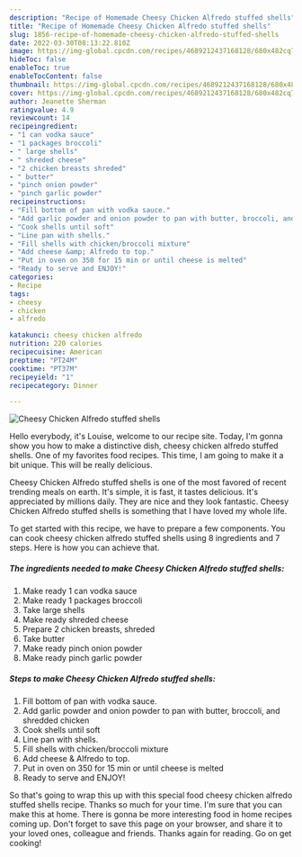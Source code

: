 ```yaml
---
description: "Recipe of Homemade Cheesy Chicken Alfredo stuffed shells"
title: "Recipe of Homemade Cheesy Chicken Alfredo stuffed shells"
slug: 1856-recipe-of-homemade-cheesy-chicken-alfredo-stuffed-shells
date: 2022-03-30T08:13:22.810Z
image: https://img-global.cpcdn.com/recipes/4689212437168128/680x482cq70/cheesy-chicken-alfredo-stuffed-shells-recipe-main-photo.jpg
hideToc: false
enableToc: true
enableTocContent: false
thumbnail: https://img-global.cpcdn.com/recipes/4689212437168128/680x482cq70/cheesy-chicken-alfredo-stuffed-shells-recipe-main-photo.jpg
cover: https://img-global.cpcdn.com/recipes/4689212437168128/680x482cq70/cheesy-chicken-alfredo-stuffed-shells-recipe-main-photo.jpg
author: Jeanette Sherman
ratingvalue: 4.9
reviewcount: 14
recipeingredient:
- "1 can vodka sauce"
- "1 packages broccoli"
- " large shells"
- " shreded cheese"
- "2 chicken breasts shreded"
- " butter"
- "pinch onion powder"
- "pinch garlic powder"
recipeinstructions:
- "Fill bottom of pan with vodka sauce."
- "Add garlic powder and onion powder to pan with butter, broccoli, and shredded chicken"
- "Cook shells until soft"
- "Line pan with shells."
- "Fill shells with chicken/broccoli mixture"
- "Add cheese &amp; Alfredo to top."
- "Put in oven on 350 for 15 min or until cheese is melted"
- "Ready to serve and ENJOY!"
categories:
- Recipe
tags:
- cheesy
- chicken
- alfredo

katakunci: cheesy chicken alfredo 
nutrition: 220 calories
recipecuisine: American
preptime: "PT24M"
cooktime: "PT37M"
recipeyield: "1"
recipecategory: Dinner

---
```



![Cheesy Chicken Alfredo stuffed shells](https://img-global.cpcdn.com/recipes/4689212437168128/680x482cq70/cheesy-chicken-alfredo-stuffed-shells-recipe-main-photo.jpg)

Hello everybody, it's Louise, welcome to our recipe site. Today, I'm gonna show you how to make a distinctive dish, cheesy chicken alfredo stuffed shells. One of my favorites food recipes. This time, I am going to make it a bit unique. This will be really delicious.

Cheesy Chicken Alfredo stuffed shells is one of the most favored of recent trending meals on earth. It's simple, it is fast, it tastes delicious. It's appreciated by millions daily. They are nice and they look fantastic. Cheesy Chicken Alfredo stuffed shells is something that I have loved my whole life.




To get started with this recipe, we have to prepare a few components. You can cook cheesy chicken alfredo stuffed shells using 8 ingredients and 7 steps. Here is how you can achieve that.

<!--inarticleads1-->

##### The ingredients needed to make Cheesy Chicken Alfredo stuffed shells:

1. Make ready 1 can vodka sauce
1. Make ready 1 packages broccoli
1. Take  large shells
1. Make ready  shreded cheese
1. Prepare 2 chicken breasts, shreded
1. Take  butter
1. Make ready pinch onion powder
1. Make ready pinch garlic powder




<!--inarticleads2-->

##### Steps to make Cheesy Chicken Alfredo stuffed shells:

1. Fill bottom of pan with vodka sauce.
1. Add garlic powder and onion powder to pan with butter, broccoli, and shredded chicken
1. Cook shells until soft
1. Line pan with shells.
1. Fill shells with chicken/broccoli mixture
1. Add cheese &amp; Alfredo to top.
1. Put in oven on 350 for 15 min or until cheese is melted
1. Ready to serve and ENJOY!



So that's going to wrap this up with this special food cheesy chicken alfredo stuffed shells recipe. Thanks so much for your time. I'm sure that you can make this at home. There is gonna be more interesting food in home recipes coming up. Don't forget to save this page on your browser, and share it to your loved ones, colleague and friends. Thanks again for reading. Go on get cooking!

